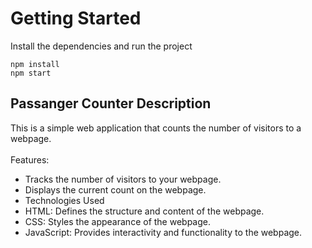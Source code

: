 # Getting Started
Install the dependencies and run the project
```
npm install
npm start
```

## Passanger Counter Description
This is a simple web application that counts the number of visitors to a webpage.</br>
</br>
Features:</br> 
- Tracks the number of visitors to your webpage.
- Displays the current count on the webpage.
- Technologies Used
- HTML: Defines the structure and content of the webpage.
- CSS: Styles the appearance of the webpage.
- JavaScript: Provides interactivity and functionality to the webpage.